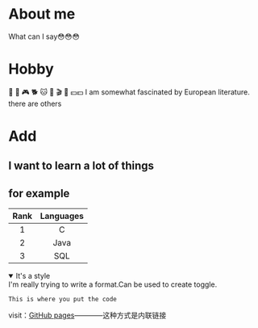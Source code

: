 # About me
What can I say😳😳😳
# Hobby
📖 🏀 🎮 🐕 🐱 💪 🎬 🚗 💴💵  I am somewhat fascinated by European literature.
there are others
# Add
## I want to learn a lot of things

## for example

| Rank | Languages     |
|:----:|:-------------:|
|     1|      C        |
|     2|     Java      |
|     3|       SQL     |


<details open>
  <summary>It's a style</summary>
      I'm really trying to write a format.Can be used to create toggle.
</details>

```
This is where you put the code
```

visit：[GitHub pages](www.github.com)————这种方式是内联链接

